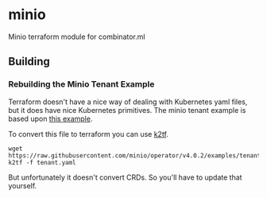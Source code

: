 # minio

Minio terraform module for combinator.ml

## Building

### Rebuilding the Minio Tenant Example

Terraform doesn't have a nice way of dealing with Kubernetes yaml files, but it does have nice Kubernetes primitives. The minio tenant example is based upon [this example](https://github.com/minio/operator/blob/master/examples/tenant.yaml).

To convert this file to terraform you can use [k2tf](https://github.com/sl1pm4t/k2tf).

```
wget https://raw.githubusercontent.com/minio/operator/v4.0.2/examples/tenant.yaml
k2tf -f tenant.yaml
```

But unfortunately it doesn't convert CRDs. So you'll have to update that yourself.